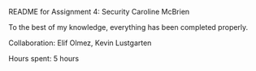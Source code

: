 README for Assignment 4: Security
Caroline McBrien

To the best of my knowledge, everything has been completed properly.

Collaboration: Elif Olmez, Kevin Lustgarten

Hours spent: 5 hours
